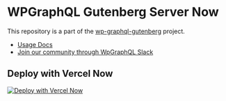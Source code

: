 # WPGraphQL Gutenberg Server Now

This repository is a part of the [wp-graphql-gutenberg](https://github.com/pristas-peter/wp-graphql-gutenberg) project.

-   <a href="https://wp-graphql-gutenberg.netlify.app/" target="_blank">Usage Docs</a>
-   <a href="https://wpgql-slack.herokuapp.com/" target="_blank">Join our community through WpGraphQL Slack</a>


## Deploy with Vercel Now

[![Deploy with Vercel Now](https://vercel.com/button)](https://vercel.com/import/project?template=https://github.com/pristas-peter/wp-graphql-gutenberg-server-now)
